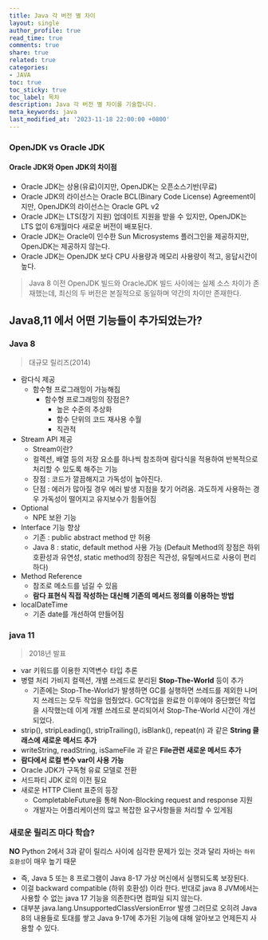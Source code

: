 ```yaml
---
title: Java 각 버전 별 차이
layout: single
author_profile: true
read_time: true
comments: true
share: true
related: true
categories:
- JAVA
toc: true
toc_sticky: true
toc_label: 목차
description: Java 각 버전 별 차이를 기술합니다.
meta_keywords: java
last_modified_at: '2023-11-18 22:00:00 +0800'
---
```

### OpenJDK vs Oracle JDK
#### Oracle JDK와 Open JDK의 차이점
- Oracle JDK는 상용(유료)이지만, OpenJDK는 오픈소스기반(무료)
- Oracle JDK의 라이선스는 Oracle BCL(Binary Code License) Agreement이지만, OpenJDK의 라이선스는 Oracle GPL v2
- Oracle JDK는 LTS(장기 지원) 업데이트 지원을 받을 수 있지만, OpenJDK는 LTS 없이 6개월마다 새로운 버전이 배포된다.
- Oracle JDK는 Oracle이 인수한 Sun Microsystems 플러그인을 제공하지만, OpenJDK는 제공하지 않는다.
- Oracle JDK는 OpenJDK 보다 CPU 사용량과 메모리 사용량이 적고, 응답시간이 높다.

> Java 8 이전 OpenJDK 빌드와 OracleJDK 빌드 사이에는 실제 소스 차이가 존재했는데, 최신의 두 버전은 본질적으로 동일하며 약간의 차이만 존재한다.
## Java8,11 에서 어떤 기능들이 추가되었는가?

### Java 8
> 대규모 릴리즈(2014)
- 람다식 제공
	- 함수형 프로그래밍이 가능해짐
		- 함수형 프로그래밍의 장점은?
			- 높은 수준의 추상화
			- 함수 단위의 코드 재사용 수월
			- 직관적
- Stream API 제공
	- Stream이란?
	- 컬렉션, 배열 등의 저장 요소를 하나씩 참조하며 람다식을 적용하여 반복적으로 처리할 수 있도록 해주는 기능
	- 장점 : 코드가 깔끔해지고 가독성이 높아진다.
	- 단점 : 에러가 많아질 경우 에러 발생 지점을 찾기 어려움. 과도하게 사용하는 경우 가독성이 떨어지고 유지보수가 힘들어짐
- Optional
	- NPE 보완 기능
- Interface 기능 향상
    - 기존 : public abstract method 만 허용
    - Java 8 : static, default method 사용 가능 (Default Method의 장점은 하위호환성과 유연성, static method의 장점은 직관성, 유틸메서드로 사용이 편리하다)
- Method Reference
    - 참조로 메소드를 넘길 수 있음
    - **람다 표현식 직접 작성하는 대신해 기존의 메서드 정의를 이용하는 방법**
- localDateTime
	- 기존 date를 개선하여 만들어짐

### java 11
> 2018년 발표
- var 키워드를 이용한 지역변수 타입 추론
- 병렬 처리 가비지 컬렉션, 개별 쓰레드로 분리된 **Stop-The-World** 등이 추가  
    - 기존에는 Stop-The-World가 발생하면 GC를 실행하면 쓰레드를 제외한 나머지 쓰레드는 모두 작업을 멈췄었다. GC작업을 완료한 이후에야 중단했던 작업을 시작했는데 이게 개별 쓰레드로 분리되어서 Stop-The-World 시간이 개선되었다.
- strip(), stripLeading(), stripTrailing(), isBlank(), repeat(n) 과 같은 **String 클래스에 새로운 메서드 추가**
- writeString, readString, isSameFile 과 같은 **File관련 새로운 메서드 추가**
- **람다에서 로컬 변수 var이 사용 가능**
- Oracle JDK가 구독형 유료 모델로 전환
- 서드파티 JDK 로의 이전 필요
- 새로운 HTTP Client 표준의 등장
	- CompletableFuture을 통해 Non-Blocking request and response 지원
	- 개발자는 어플리케이션의 많고 복잡한 요구사항들을 처리할 수 있게됨

### 새로운 릴리즈 마다 학습?
**NO**
Python 2에서 3과 같이 릴리스 사이에 심각한 문제가 있는 것과 달리 자바는 `하위 호환성`이 매우 높기 때문
- 즉, Java 5 또는 8 프로그램이 Java 8-17 가상 머신에서 실행되도록 보장된다.
- 이걸 backward compatible (하위 호환성) 이라 한다.
반대로 java 8 JVM에서는 사용할 수 없는 java 17 기능을 의존한다면 컴파일 되지 않는다.
- 대부분 java.lang.UnsupportedClassVersionError 발생
그러므로 오히려 Java 8의 내용들로 토대를 쌓고 Java 9-17에 추가된 기능에 대해 알아보고 언제든지 사용할 수 있다.
